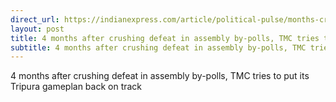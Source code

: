 ```yaml
---
direct_url: https://indianexpress.com/article/political-pulse/months-crushing-defeat-assembly-by-polls-tmc-tripura-gameplan-8268425/
layout: post
title: 4 months after crushing defeat in assembly by-polls, TMC tries to put its Tripura gameplan back on track
subtitle: 4 months after crushing defeat in assembly by-polls, TMC tries to put its Tripura gameplan back on track
---
```


4 months after crushing defeat in assembly by-polls, TMC tries to put its Tripura gameplan back on track